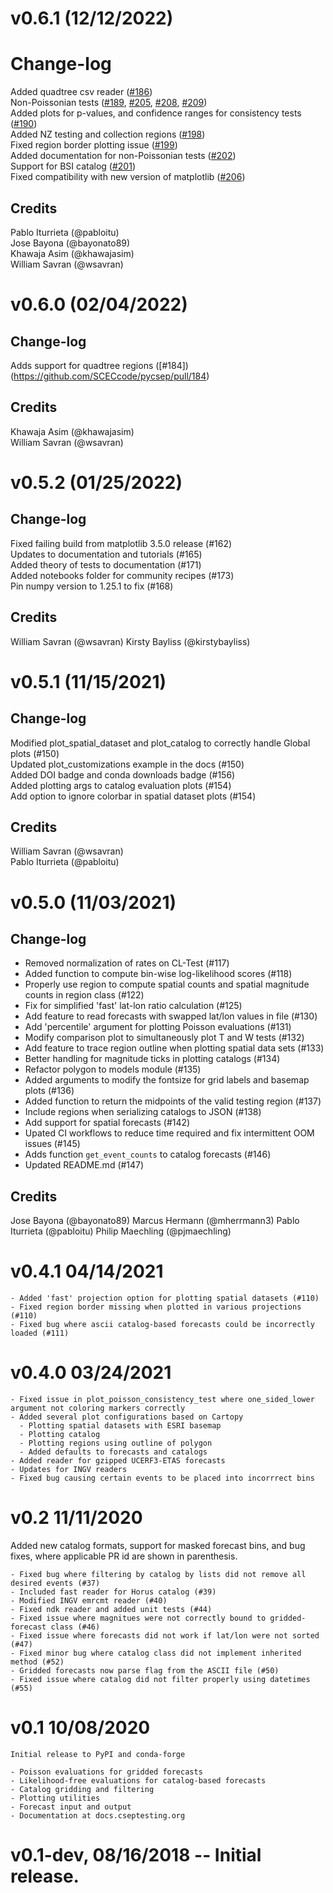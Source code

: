 # v0.6.1 (12/12/2022)

# Change-log
Added quadtree csv reader ([#186](https://github.com/SCECcode/pycsep/pull/186))  
Non-Poissonian tests
([#189](https://github.com/SCECcode/pycsep/pull/189),
[#205](https://github.com/SCECcode/pycsep/pull/205),
[#208](https://github.com/SCECcode/pycsep/pull/208),
[#209](https://github.com/SCECcode/pycsep/pull/209))  
Added plots for p-values, and confidence ranges for consistency tests ([#190](https://github.com/SCECcode/pycsep/pull/190))    
Added NZ testing and collection regions ([#198](https://github.com/SCECcode/pycsep/pull/198))  
Fixed region border plotting issue ([#199](https://github.com/SCECcode/pycsep/pull/199))  
Added documentation for non-Poissonian tests ([#202](https://github.com/SCECcode/pycsep/pull/202))  
Support for BSI catalog ([#201](https://github.com/SCECcode/pycsep/pull/201))  
Fixed compatibility with new version of matplotlib ([#206](https://github.com/SCECcode/pycsep/pull/206))

## Credits
Pablo Iturrieta (@pabloitu)  
Jose Bayona (@bayonato89)  
Khawaja Asim (@khawajasim)  
William Savran (@wsavran)

# v0.6.0 (02/04/2022)

## Change-log
Adds support for quadtree regions ([#184])(https://github.com/SCECcode/pycsep/pull/184)

## Credits
Khawaja Asim (@khawajasim)  
William Savran (@wsavran)

# v0.5.2 (01/25/2022)
## Change-log
Fixed failing build from matplotlib 3.5.0 release (#162)  
Updates to documentation and tutorials (#165)  
Added theory of tests to documentation (#171)  
Added notebooks folder for community recipes (#173)  
Pin numpy version to 1.25.1 to fix (#168) 

## Credits
William Savran (@wsavran)
Kirsty Bayliss (@kirstybayliss)

# v0.5.1 (11/15/2021)

## Change-log
Modified plot_spatial_dataset and plot_catalog to correctly handle Global plots (#150)  
Updated plot_customizations example in the docs (#150)  
Added DOI badge and conda downloads badge (#156)  
Added plotting args to catalog evaluation plots (#154)  
Add option to ignore colorbar in spatial dataset plots (#154)

## Credits
William Savran (@wsavran)  
Pablo Iturrieta (@pabloitu)

# v0.5.0 (11/03/2021)

## Change-log
- Removed normalization of rates on CL-Test (#117)
- Added function to compute bin-wise log-likelihood scores (#118)
- Properly use region to compute spatial counts and spatial magnitude counts in region class (#122)
- Fix for simplified 'fast' lat-lon ratio calculation (#125)
- Add feature to read forecasts with swapped lat/lon values in file (#130)
- Add 'percentile' argument for plotting Poisson evaluations (#131)
- Modify comparison plot to simultaneously plot T and W tests (#132)
- Add feature to trace region outline when plotting spatial data sets (#133)
- Better handling for magnitude ticks in plotting catalogs (#134)
- Refactor polygon to models module (#135)
- Added arguments to modify the fontsize for grid labels and basemap plots (#136)
- Added function to return the midpoints of the valid testing region (#137)
- Include regions when serializing catalogs to JSON (#138)
- Add support for spatial forecasts (#142)
- Upated CI workflows to reduce time required and fix intermittent OOM issues (#145)
- Adds function `get_event_counts` to catalog forecasts (#146)
- Updated README.md (#147)

## Credits
Jose Bayona (@bayonato89)
Marcus Hermann (@mherrmann3)
Pablo Iturrieta (@pabloitu)
Philip Maechling (@pjmaechling)


# v0.4.1 04/14/2021
    - Added 'fast' projection option for plotting spatial datasets (#110)
    - Fixed region border missing when plotted in various projections (#110)
    - Fixed bug where ascii catalog-based forecasts could be incorrectly loaded (#111)

# v0.4.0 03/24/2021 
    - Fixed issue in plot_poisson_consistency_test where one_sided_lower argument not coloring markers correctly
    - Added several plot configurations based on Cartopy 
      - Plotting spatial datasets with ESRI basemap
      - Plotting catalog
      - Plotting regions using outline of polygon
      - Added defaults to forecasts and catalogs
    - Added reader for gzipped UCERF3-ETAS forecasts
    - Updates for INGV readers
    - Fixed bug causing certain events to be placed into incorrrect bins
      
# v0.2 11/11/2020
  Added new catalog formats, support for masked forecast bins, and bug fixes, where applicable PR id are shown in parenthesis.

    - Fixed bug where filtering by catalog by lists did not remove all desired events (#37)
    - Included fast reader for Horus catalog (#39)
    - Modified INGV emrcmt reader (#40)
    - Fixed ndk reader and added unit tests (#44)
    - Fixed issue where magnitues were not correctly bound to gridded-forecast class (#46)
    - Fixed issue where forecasts did not work if lat/lon were not sorted (#47)
    - Fixed minor bug where catalog class did not implement inherited method (#52)
    - Gridded forecasts now parse flag from the ASCII file (#50)
    - Fixed issue where catalog did not filter properly using datetimes (#55)
    


# v0.1 10/08/2020
    Initial release to PyPI and conda-forge

    - Poisson evaluations for gridded forecasts
    - Likelihood-free evaluations for catalog-based forecasts
    - Catalog gridding and filtering
    - Plotting utilities
    - Forecast input and output
    - Documentation at docs.cseptesting.org

# v0.1-dev, 08/16/2018 -- Initial release.
